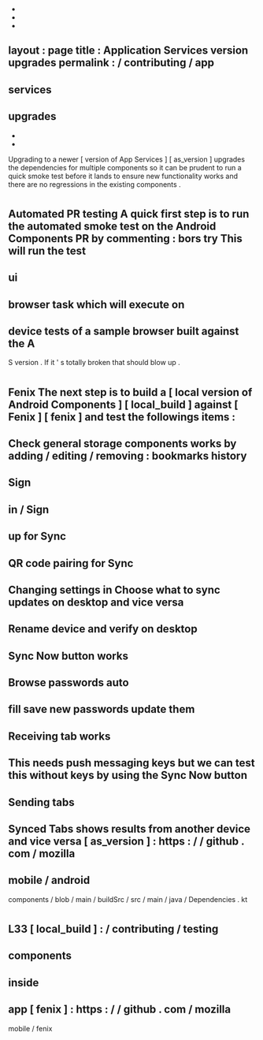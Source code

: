-
-
-
layout
:
page
title
:
Application
Services
version
upgrades
permalink
:
/
contributing
/
app
-
services
-
upgrades
-
-
-
Upgrading
to
a
newer
[
version
of
App
Services
]
[
as_version
]
upgrades
the
dependencies
for
multiple
components
so
it
can
be
prudent
to
run
a
quick
smoke
test
before
it
lands
to
ensure
new
functionality
works
and
there
are
no
regressions
in
the
existing
components
.
#
#
Automated
PR
testing
A
quick
first
step
is
to
run
the
automated
smoke
test
on
the
Android
Components
PR
by
commenting
:
bors
try
This
will
run
the
test
-
ui
-
browser
task
which
will
execute
on
-
device
tests
of
a
sample
browser
built
against
the
A
-
S
version
.
If
it
'
s
totally
broken
that
should
blow
up
.
#
#
Fenix
The
next
step
is
to
build
a
[
local
version
of
Android
Components
]
[
local_build
]
against
[
Fenix
]
[
fenix
]
and
test
the
followings
items
:
-
Check
general
storage
components
works
by
adding
/
editing
/
removing
:
bookmarks
history
-
Sign
-
in
/
Sign
-
up
for
Sync
-
QR
code
pairing
for
Sync
-
Changing
settings
in
Choose
what
to
sync
updates
on
desktop
and
vice
versa
-
Rename
device
and
verify
on
desktop
-
Sync
Now
button
works
-
Browse
passwords
auto
-
fill
save
new
passwords
update
them
-
Receiving
tab
works
-
This
needs
push
messaging
keys
but
we
can
test
this
without
keys
by
using
the
Sync
Now
button
-
Sending
tabs
-
Synced
Tabs
shows
results
from
another
device
and
vice
versa
[
as_version
]
:
https
:
/
/
github
.
com
/
mozilla
-
mobile
/
android
-
components
/
blob
/
main
/
buildSrc
/
src
/
main
/
java
/
Dependencies
.
kt
#
L33
[
local_build
]
:
/
contributing
/
testing
-
components
-
inside
-
app
[
fenix
]
:
https
:
/
/
github
.
com
/
mozilla
-
mobile
/
fenix
